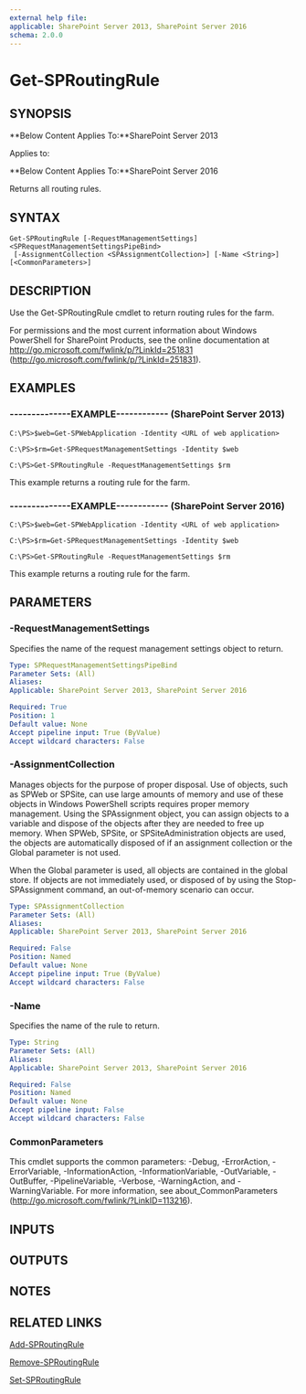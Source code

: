 ```yaml
---
external help file: 
applicable: SharePoint Server 2013, SharePoint Server 2016
schema: 2.0.0
---
```


# Get-SPRoutingRule

## SYNOPSIS
**Below Content Applies To:**SharePoint Server 2013

Applies to:

**Below Content Applies To:**SharePoint Server 2016

Returns all routing rules.



## SYNTAX

```
Get-SPRoutingRule [-RequestManagementSettings] <SPRequestManagementSettingsPipeBind>
 [-AssignmentCollection <SPAssignmentCollection>] [-Name <String>] [<CommonParameters>]
```

## DESCRIPTION
Use the Get-SPRoutingRule cmdlet to return routing rules for the farm.

For permissions and the most current information about Windows PowerShell for SharePoint Products, see the online documentation at http://go.microsoft.com/fwlink/p/?LinkId=251831 (http://go.microsoft.com/fwlink/p/?LinkId=251831).

## EXAMPLES

### --------------EXAMPLE------------ (SharePoint Server 2013)
```
C:\PS>$web=Get-SPWebApplication -Identity <URL of web application>

C:\PS>$rm=Get-SPRequestManagementSettings -Identity $web

C:\PS>Get-SPRoutingRule -RequestManagementSettings $rm
```

This example returns a routing rule for the farm.

### --------------EXAMPLE------------ (SharePoint Server 2016)
```
C:\PS>$web=Get-SPWebApplication -Identity <URL of web application>

C:\PS>$rm=Get-SPRequestManagementSettings -Identity $web

C:\PS>Get-SPRoutingRule -RequestManagementSettings $rm
```

This example returns a routing rule for the farm.

## PARAMETERS

### -RequestManagementSettings
Specifies the name of the request management settings object to return.

```yaml
Type: SPRequestManagementSettingsPipeBind
Parameter Sets: (All)
Aliases: 
Applicable: SharePoint Server 2013, SharePoint Server 2016

Required: True
Position: 1
Default value: None
Accept pipeline input: True (ByValue)
Accept wildcard characters: False
```

### -AssignmentCollection
Manages objects for the purpose of proper disposal.
Use of objects, such as SPWeb or SPSite, can use large amounts of memory and use of these objects in Windows PowerShell scripts requires proper memory management.
Using the SPAssignment object, you can assign objects to a variable and dispose of the objects after they are needed to free up memory.
When SPWeb, SPSite, or SPSiteAdministration objects are used, the objects are automatically disposed of if an assignment collection or the Global parameter is not used.

When the Global parameter is used, all objects are contained in the global store.
If objects are not immediately used, or disposed of by using the Stop-SPAssignment command, an out-of-memory scenario can occur.

```yaml
Type: SPAssignmentCollection
Parameter Sets: (All)
Aliases: 
Applicable: SharePoint Server 2013, SharePoint Server 2016

Required: False
Position: Named
Default value: None
Accept pipeline input: True (ByValue)
Accept wildcard characters: False
```

### -Name
Specifies the name of the rule to return.

```yaml
Type: String
Parameter Sets: (All)
Aliases: 
Applicable: SharePoint Server 2013, SharePoint Server 2016

Required: False
Position: Named
Default value: None
Accept pipeline input: False
Accept wildcard characters: False
```

### CommonParameters
This cmdlet supports the common parameters: -Debug, -ErrorAction, -ErrorVariable, -InformationAction, -InformationVariable, -OutVariable, -OutBuffer, -PipelineVariable, -Verbose, -WarningAction, and -WarningVariable. For more information, see about_CommonParameters (http://go.microsoft.com/fwlink/?LinkID=113216).

## INPUTS

## OUTPUTS

## NOTES

## RELATED LINKS

[Add-SPRoutingRule]()

[Remove-SPRoutingRule]()

[Set-SPRoutingRule]()

